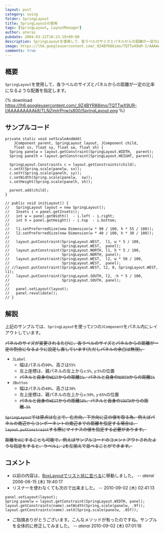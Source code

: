 ```yaml
---
layout: post
category: swing
folder: SpringLayout
title: SpringLayoutの使用
tags: [SpringLayout, LayoutManager]
author: aterai
pubdate: 2004-03-22T10:23:19+09:00
description: SpringLayoutを使用して、各ラベルのサイズとパネルからの距離が一定の比率になるような配置を指定します。
image: https://lh6.googleusercontent.com/_9Z4BYR88imo/TQTTwX9UR-I/AAAAAAAAAk8/TLNZjmIrPnw/s800/SpringLayout.png
comments: true
---
```

## 概要
`SpringLayout`を使用して、各ラベルのサイズとパネルからの距離が一定の比率になるような配置を指定します。

{% download https://lh6.googleusercontent.com/_9Z4BYR88imo/TQTTwX9UR-I/AAAAAAAAAk8/TLNZjmIrPnw/s800/SpringLayout.png %}

## サンプルコード
<pre class="prettyprint"><code>private static void setScaleAndAdd(
    JComponent parent, SpringLayout layout, JComponent child,
    float sx, float sy, float sw, float sh) {
  Spring panelw = layout.getConstraint(SpringLayout.WIDTH,  parent);
  Spring panelh = layout.getConstraint(SpringLayout.HEIGHT, parent);

  SpringLayout.Constraints c = layout.getConstraints(child);
  c.setX(Spring.scale(panelw, sx));
  c.setY(Spring.scale(panelh, sy));
  c.setWidth(Spring.scale(panelw,  sw));
  c.setHeight(Spring.scale(panelh, sh));

  parent.add(child);
}

// public void initLayout() {
//   SpringLayout layout = new SpringLayout();
//   Insets i = panel.getInsets();
//   int w = panel.getWidth()  - i.left - i.right;
//   int h = panel.getHeight() - i.top  - i.bottom;
//
//   l1.setPreferredSize(new Dimension(w * 90 / 100, h * 55 / 100));
//   l2.setPreferredSize(new Dimension(w * 40 / 100, h * 30 / 100));
//
//   layout.putConstraint(SpringLayout.WEST,  l1, w * 5 / 100,
//                        SpringLayout.WEST,  panel);
//   layout.putConstraint(SpringLayout.NORTH, l1, h * 5 / 100,
//                        SpringLayout.NORTH, panel);
//   layout.putConstraint(SpringLayout.WEST,  l2, w * 50 / 100,
//                        SpringLayout.WEST,  panel);
// //layout.putConstraint(SpringLayout.WEST, l2, 0, SpringLayout.WEST, l1);
//   layout.putConstraint(SpringLayout.SOUTH, l2, -h * 5 / 100,
//                        SpringLayout.SOUTH, panel);
//
//   panel.setLayout(layout);
//   panel.revalidate();
// }
</code></pre>

## 解説
上記のサンプルでは、`SpringLayout`を使って`2`つの`JComponent`をパネル内にレイアウトしています。

~~パネルのサイズが変更されるたびに、各ラベルのサイズとパネルからの距離が一定の割合になるように設定し直しています(ただしパネルの余白は無視)。~~

- `JLabel`
    - 幅はパネルの`90%`、高さは`55%`
    - 左上座標は、親パネルの左上から`x`:`5%`, `y`:`5%`の位置
    - ~~パネルと自身の`WEST`からの距離`5%`、パネルと自身の`NORTH`からの距離`5%`~~
- `JButton`
    - 幅はパネルの`40%`、高さは`30%`
    - 左上座標は、親パネルの左上から`x`:`50%`, `y`:`65%`の位置
    - ~~パネルと自身の`WEST`からの距離`50%`、パネルと自身の`SOUTH`からの距離`-5%`~~

<!-- dummy comment line for breaking list -->

~~`SpringLayout`では原点は左上で、右方向、下方向に正の値を取る為、例えばパネルの南辺からコンポーネントの南辺までの距離を指定する場合は、`layout.putConstraint`する際にマイナスの値を指定する必要があります。~~

~~距離を`0`にすることも可能で、例えばサンプルコードのコメントアウトされたような指定をすると、ラベル`1`、`2`を左揃えで並べることができます。~~

## コメント
- 以前の内容は、[BoxLayoutでリスト状に並べる](https://ateraimemo.com/Swing/ComponentList.html)に移動しました。 -- *aterai* 2006-06-15 (木) 19:40:17
- リスナーを使わなくても次ので出来ました。 --  2010-09-02 (木) 02:41:13

<!-- dummy comment line for breaking list -->

<pre class="prettyprint"><code>panel.setLayout(layout);
Spring panelw = layout.getConstraint(SpringLayout.WIDTH, panel);
layout.getConstraints(name).setWidth(Spring.scale(panelw, .9f));
layout.getConstraints(name).setX(Spring.scale(panelw, .05f));
</code></pre>

- ご指摘ありがとうございます。こんなメソッドが有ったのですね。サンプルを全体的に修正してみました。 -- *aterai* 2010-09-02 (木) 07:01:18

<!-- dummy comment line for breaking list -->
